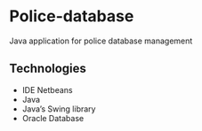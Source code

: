 # Police-database
Java application for police database management

## Technologies

- IDE Netbeans
- Java
- Java’s Swing library
- Oracle Database

